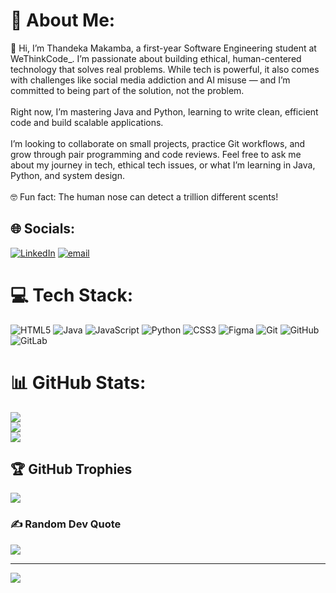 # 💫 About Me:
👋 Hi, I’m Thandeka Makamba, a first-year Software Engineering student at WeThinkCode_. I’m passionate about building ethical, human-centered technology that solves real problems. While tech is powerful, it also comes with challenges like social media addiction and AI misuse — and I’m committed to being part of the solution, not the problem.<br><br>Right now, I’m mastering Java and Python, learning to write clean, efficient code and build scalable applications.<br><br>I’m looking to collaborate on small projects, practice Git workflows, and grow through pair programming and code reviews. Feel free to ask me about my journey in tech, ethical tech issues, or what I’m learning in Java, Python, and system design.<br><br>🤓 Fun fact: The human nose can detect a trillion different scents!


## 🌐 Socials:
[![LinkedIn](https://img.shields.io/badge/LinkedIn-%230077B5.svg?logo=linkedin&logoColor=white)](https://linkedin.com/in/https://www.linkedin.com/in/thandeka-makamba-551a732ba/) [![email](https://img.shields.io/badge/Email-D14836?logo=gmail&logoColor=white)](mailto:thandekamakamba21@gmail.com) 

# 💻 Tech Stack:
![HTML5](https://img.shields.io/badge/html5-%23E34F26.svg?style=for-the-badge&logo=html5&logoColor=white) ![Java](https://img.shields.io/badge/java-%23ED8B00.svg?style=for-the-badge&logo=openjdk&logoColor=white) ![JavaScript](https://img.shields.io/badge/javascript-%23323330.svg?style=for-the-badge&logo=javascript&logoColor=%23F7DF1E) ![Python](https://img.shields.io/badge/python-3670A0?style=for-the-badge&logo=python&logoColor=ffdd54) ![CSS3](https://img.shields.io/badge/css3-%231572B6.svg?style=for-the-badge&logo=css3&logoColor=white) ![Figma](https://img.shields.io/badge/figma-%23F24E1E.svg?style=for-the-badge&logo=figma&logoColor=white) ![Git](https://img.shields.io/badge/git-%23F05033.svg?style=for-the-badge&logo=git&logoColor=white) ![GitHub](https://img.shields.io/badge/github-%23121011.svg?style=for-the-badge&logo=github&logoColor=white) ![GitLab](https://img.shields.io/badge/gitlab-%23181717.svg?style=for-the-badge&logo=gitlab&logoColor=white)
# 📊 GitHub Stats:
![](https://github-readme-stats.vercel.app/api?username=Thandeka-Makamba&theme=dark&hide_border=false&include_all_commits=true&count_private=true)<br/>
![](https://nirzak-streak-stats.vercel.app/?user=Thandeka-Makamba&theme=dark&hide_border=false)<br/>
![](https://github-readme-stats.vercel.app/api/top-langs/?username=Thandeka-Makamba&theme=dark&hide_border=false&include_all_commits=true&count_private=true&layout=compact)

## 🏆 GitHub Trophies
![](https://github-profile-trophy.vercel.app/?username=Thandeka-Makamba&theme=radical&no-frame=false&no-bg=false&margin-w=4)

### ✍️ Random Dev Quote
![](https://quotes-github-readme.vercel.app/api?type=horizontal&theme=radical)

---
[![](https://visitcount.itsvg.in/api?id=Thandeka-Makamba&icon=0&color=0)](https://visitcount.itsvg.in)

<!-- Proudly created with GPRM ( https://gprm.itsvg.in ) -->
